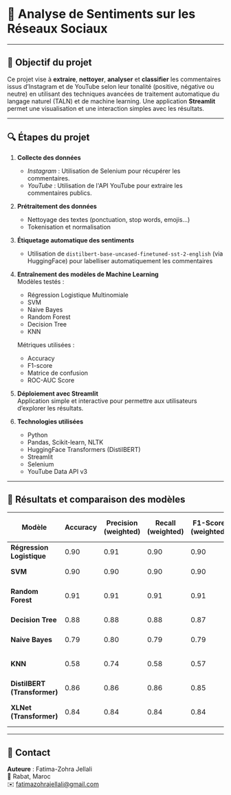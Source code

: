 # 💬 Analyse de Sentiments sur les Réseaux Sociaux

---

## 📌 Objectif du projet

Ce projet vise à **extraire**, **nettoyer**, **analyser** et **classifier** les commentaires issus d’Instagram et de YouTube selon leur tonalité (positive, négative ou neutre) en utilisant des techniques avancées de traitement automatique du langage naturel (TALN) et de machine learning. Une application **Streamlit** permet une visualisation et une interaction simples avec les résultats.

---

## 🔍 Étapes du projet

1. **Collecte des données**  
   - *Instagram* : Utilisation de Selenium pour récupérer les commentaires.  
   - *YouTube* : Utilisation de l'API YouTube pour extraire les commentaires publics.

2. **Prétraitement des données**  
   - Nettoyage des textes (ponctuation, stop words, emojis…)  
   - Tokenisation et normalisation

3. **Étiquetage automatique des sentiments**  
   - Utilisation de `distilbert-base-uncased-finetuned-sst-2-english` (via HuggingFace) pour labelliser automatiquement les commentaires

4. **Entraînement des modèles de Machine Learning**  
   Modèles testés :  
   - Régression Logistique Multinomiale  
   - SVM  
   - Naive Bayes  
   - Random Forest  
   - Decision Tree  
   - KNN  

   Métriques utilisées :  
   - Accuracy  
   - F1-score  
   - Matrice de confusion  
   - ROC-AUC Score  

5. **Déploiement avec Streamlit**  
   Application simple et interactive pour permettre aux utilisateurs d’explorer les résultats.

6. **Technologies utilisées**  
   - Python  
   - Pandas, Scikit-learn, NLTK  
   - HuggingFace Transformers (DistilBERT)  
   - Streamlit  
   - Selenium  
   - YouTube Data API v3  

---

## 🎯 Résultats et comparaison des modèles

| Modèle                         | Accuracy | Precision (weighted) | Recall (weighted) | F1-Score (weighted) | ROC-AUC Score | Remarques                          |
|-------------------------------|----------|---------------------|-------------------|---------------------|---------------|-----------------------------------|
| **Régression Logistique**      | 0.90     | 0.91                | 0.90              | 0.90                | 0.9590        | Modèle optimisé, très performant  |
| **SVM**                       | 0.90     | 0.90                | 0.90              | 0.90                | 0.9773        | Meilleur AUC, bon équilibre        |
| **Random Forest**              | 0.91     | 0.91                | 0.91              | 0.91                | N/A           | Meilleurs hyperparamètres utilisés |
| **Decision Tree**              | 0.88     | 0.88                | 0.88              | 0.87                | 0.8916        | Performant mais moins stable       |
| **Naive Bayes**                | 0.79     | 0.80                | 0.79              | 0.79                | 0.9205        | Bon pour un modèle simple          |
| **KNN**                       | 0.58     | 0.74                | 0.58              | 0.57                | 0.8946        | Moins performant sur ce dataset    |
| **DistilBERT (Transformer)**  | 0.86     | 0.86                | 0.86              | 0.85                | N/A           | Performances solides en NLP        |
| **XLNet (Transformer)**       | 0.84     | 0.84                | 0.84              | 0.84                | N/A           | Bon modèle, légèrement en-dessous  |

---

## 📧 Contact

**Auteure** : Fatima-Zohra Jellali  
📍 Rabat, Maroc  
✉️ fatimazohrajellali@gmail.com
